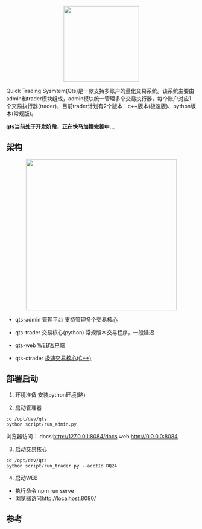 
<p align="center">
  <img src="./qts-logo.png" width="200">
</p>

Quick Trading Sysmtem(Qts)是一款支持多账户的量化交易系统。该系统主要由admin和trader模块组成，admin模块统一管理多个交易执行器，每个账户对应1个交易执行器(trader)，目前trader计划有2个版本：c++版本(极速版)、python版本(常规版)。

**qts当前处于开发阶段，正在快马加鞭完善中...**


## 架构

<p align="center">
  <img src="./qts-arti.png" width="400">
</p>

* qts-admin   管理平台
支持管理多个交易核心
* qts-trader  交易核心(python)
常规版本交易程序，一般延迟

* qts-web      [WEB客户端](https://github.com/csuduan/qts-web)
* qts-ctrader  [极速交易核心(C++)](https://github.com/csuduan/qts-ctrader)

## 部署启动
1. 环境准备
安装python环境(略)  

2. 启动管理器
```
cd /opt/dev/qts
python script/run_admin.py

```
浏览器访问：
docs:http://127.0.0.1:8084/docs
web:http://0.0.0.0:8084

3. 启动交易核心
```
cd /opt/dev/qts
python script/run_trader.py --acctId DQ24
```

4. 启动WEB
* 执行命令 npm run serve
* 浏览器访问http://localhost:8080/


## 参考
